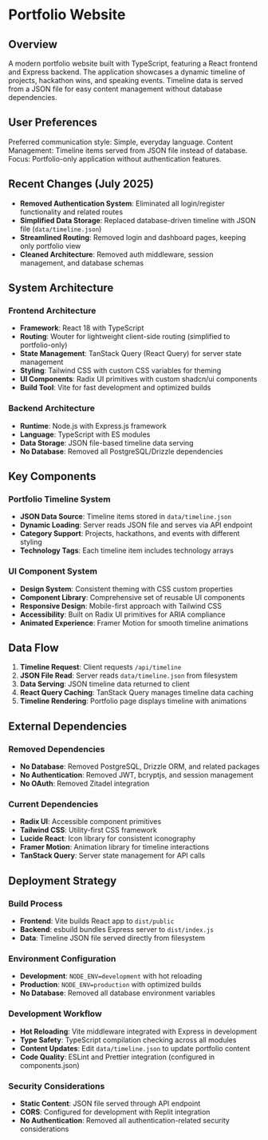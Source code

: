 # Portfolio Website

## Overview

A modern portfolio website built with TypeScript, featuring a React frontend and Express backend. The application showcases a dynamic timeline of projects, hackathon wins, and speaking events. Timeline data is served from a JSON file for easy content management without database dependencies.

## User Preferences

Preferred communication style: Simple, everyday language.
Content Management: Timeline items served from JSON file instead of database.
Focus: Portfolio-only application without authentication features.

## Recent Changes (July 2025)

- **Removed Authentication System**: Eliminated all login/register functionality and related routes
- **Simplified Data Storage**: Replaced database-driven timeline with JSON file (`data/timeline.json`)
- **Streamlined Routing**: Removed login and dashboard pages, keeping only portfolio view
- **Cleaned Architecture**: Removed auth middleware, session management, and database schemas

## System Architecture

### Frontend Architecture
- **Framework**: React 18 with TypeScript
- **Routing**: Wouter for lightweight client-side routing (simplified to portfolio-only)
- **State Management**: TanStack Query (React Query) for server state management
- **Styling**: Tailwind CSS with custom CSS variables for theming
- **UI Components**: Radix UI primitives with custom shadcn/ui components
- **Build Tool**: Vite for fast development and optimized builds

### Backend Architecture
- **Runtime**: Node.js with Express.js framework
- **Language**: TypeScript with ES modules
- **Data Storage**: JSON file-based timeline data serving
- **No Database**: Removed all PostgreSQL/Drizzle dependencies

## Key Components

### Portfolio Timeline System
- **JSON Data Source**: Timeline items stored in `data/timeline.json`
- **Dynamic Loading**: Server reads JSON file and serves via API endpoint
- **Category Support**: Projects, hackathons, and events with different styling
- **Technology Tags**: Each timeline item includes technology arrays

### UI Component System
- **Design System**: Consistent theming with CSS custom properties
- **Component Library**: Comprehensive set of reusable UI components
- **Responsive Design**: Mobile-first approach with Tailwind CSS
- **Accessibility**: Built on Radix UI primitives for ARIA compliance
- **Animated Experience**: Framer Motion for smooth timeline animations

## Data Flow

1. **Timeline Request**: Client requests `/api/timeline`
2. **JSON File Read**: Server reads `data/timeline.json` from filesystem
3. **Data Serving**: JSON timeline data returned to client
4. **React Query Caching**: TanStack Query manages timeline data caching
5. **Timeline Rendering**: Portfolio page displays timeline with animations

## External Dependencies

### Removed Dependencies
- **No Database**: Removed PostgreSQL, Drizzle ORM, and related packages
- **No Authentication**: Removed JWT, bcryptjs, and session management
- **No OAuth**: Removed Zitadel integration

### Current Dependencies
- **Radix UI**: Accessible component primitives
- **Tailwind CSS**: Utility-first CSS framework
- **Lucide React**: Icon library for consistent iconography
- **Framer Motion**: Animation library for timeline interactions
- **TanStack Query**: Server state management for API calls

## Deployment Strategy

### Build Process
- **Frontend**: Vite builds React app to `dist/public`
- **Backend**: esbuild bundles Express server to `dist/index.js`
- **Data**: Timeline JSON file served directly from filesystem

### Environment Configuration
- **Development**: `NODE_ENV=development` with hot reloading
- **Production**: `NODE_ENV=production` with optimized builds
- **No Database**: Removed all database environment variables

### Development Workflow
- **Hot Reloading**: Vite middleware integrated with Express in development
- **Type Safety**: TypeScript compilation checking across all modules
- **Content Updates**: Edit `data/timeline.json` to update portfolio content
- **Code Quality**: ESLint and Prettier integration (configured in components.json)

### Security Considerations
- **Static Content**: JSON file served through API endpoint
- **CORS**: Configured for development with Replit integration
- **No Authentication**: Removed all authentication-related security considerations